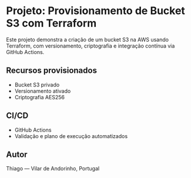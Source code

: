 # Projeto: Provisionamento de Bucket S3 com Terraform

Este projeto demonstra a criação de um bucket S3 na AWS usando Terraform, com versionamento, criptografia e integração contínua via GitHub Actions.

## Recursos provisionados
- Bucket S3 privado
- Versionamento ativado
- Criptografia AES256

## CI/CD
- GitHub Actions
- Validação e plano de execução automatizados

## Autor
Thiago — Vilar de Andorinho, Portugal